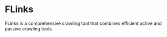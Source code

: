 # FLinks
FLinks is a comprehensive crawling tool that combines efficient active and passive crawling tools.
